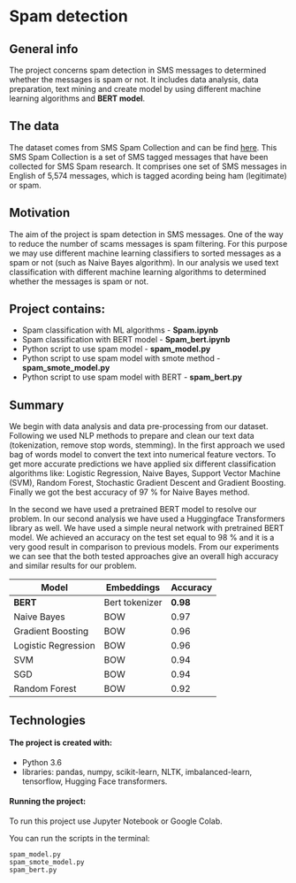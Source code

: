 # Spam detection

## General info

The project concerns spam detection in SMS messages to  determined whether the messages is spam or not. It includes data analysis, data preparation, text mining and create model by using different machine learning algorithms and **BERT model**. 

## The data
The dataset comes from SMS Spam Collection and can be find [here](https://www.kaggle.com/uciml/sms-spam-collection-dataset). This SMS Spam Collection is a set of SMS tagged messages that have been collected for SMS Spam research. It comprises one set of SMS messages in English of 5,574 messages, which is tagged acording being ham (legitimate) or spam.

## Motivation
The aim of the project is spam detection in SMS messages. One of the way to reduce the number of scams messages is spam filtering. For this purpose we may use different machine learning classifiers to sorted messages as a spam or not (such as Naive Bayes algorithm). In our analysis we used text classification with different machine learning algorithms to determined whether the messages is spam or not.  

## Project contains:
- Spam classification with ML algorithms - **Spam.ipynb**
- Spam classification with BERT model - **Spam_bert.ipynb**
- Python script to use spam model - **spam_model.py**
- Python script to use spam model with smote method - **spam_smote_model.py**
- Python script to use spam model with BERT - **spam_bert.py**

## Summary
We begin with data analysis and data pre-processing from our dataset. Following we used NLP methods to prepare and clean our text data (tokenization, remove stop words, stemming). In the first approach we used bag of words model to convert the text into numerical feature vectors. To get more accurate predictions we have applied six different classification algorithms like: Logistic Regression, Naive Bayes, Support Vector Machine (SVM), Random Forest, Stochastic Gradient Descent and Gradient Boosting. Finally we got the best accuracy of 97 % for Naive Bayes method. 

In the second we have used a pretrained BERT model to resolve our problem. In our second analysis we have used a Huggingface Transformers library as well. We have used a simple neural network with pretrained BERT model. We achieved an accuracy on the test set equal to 98 % and it is a very good result in comparison to previous models. 
From our experiments we can see that the both tested approaches give an overall high accuracy and similar results for our problem.

Model | Embeddings | Accuracy
------------ | ------------- | ------------- 
**BERT** | Bert tokenizer | **0.98**
Naive Bayes| BOW | 0.97
Gradient Boosting| BOW | 0.96
Logistic Regression | BOW | 0.96
SVM | BOW  | 0.94
SGD |BOW  | 0.94
Random Forest | BOW | 0.92

## Technologies
#### The project is created with:

- Python 3.6
- libraries: pandas, numpy, scikit-learn, NLTK, imbalanced-learn, tensorflow, Hugging Face transformers.

#### Running the project:

To run this project use Jupyter Notebook or Google Colab.

You can run the scripts in the terminal:

    spam_model.py
    spam_smote_model.py
    spam_bert.py

